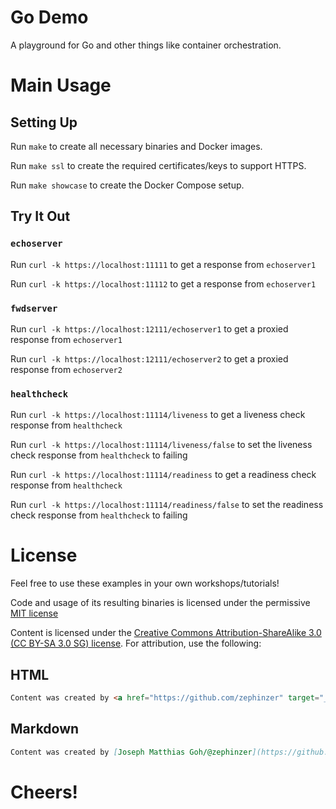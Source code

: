 # Go Demo
A playground for Go and other things like container orchestration.

# Main Usage

## Setting Up

Run `make` to create all necessary binaries and Docker images.

Run `make ssl` to create the required certificates/keys to support HTTPS.

Run `make showcase` to create the Docker Compose setup.

## Try It Out

### `echoserver`

Run `curl -k https://localhost:11111` to get a response from `echoserver1`

Run `curl -k https://localhost:11112` to get a response from `echoserver1`

### `fwdserver`

Run `curl -k https://localhost:12111/echoserver1` to get a proxied response from `echoserver1`

Run `curl -k https://localhost:12111/echoserver2` to get a proxied response from `echoserver2`

### `healthcheck`

Run `curl -k https://localhost:11114/liveness` to get a liveness check response from `healthcheck`

Run `curl -k https://localhost:11114/liveness/false` to set the liveness check response from `healthcheck` to failing

Run `curl -k https://localhost:11114/readiness` to get a readiness check response from `healthcheck`

Run `curl -k https://localhost:11114/readiness/false` to set the readiness check response from `healthcheck` to failing

# License
Feel free to use these examples in your own workshops/tutorials!

Code and usage of its resulting binaries is licensed under the permissive [MIT license](./LICENSE)

Content is licensed under the [Creative Commons Attribution-ShareAlike 3.0 (CC BY-SA 3.0 SG) license](https://creativecommons.org/licenses/by-sa/3.0/sg/). For attribution, use the following:

## HTML

```html
Content was created by <a href="https://github.com/zephinzer" target="_blank">Joseph Matthias Goh/@zephinzer</a> and the original content can be found at <a href="https://github.com/zephinzer/go-demo" target="_blank">https://github.com/zephinzer/go-demo</a>.
```

## Markdown

```markdown
Content was created by [Joseph Matthias Goh/@zephinzer](https://github.com/zephinzer) and the original content can be found at [https://github.com/zephinzer/go-demo](https://github.com/zephinzer/go-demo).
```

# Cheers!
